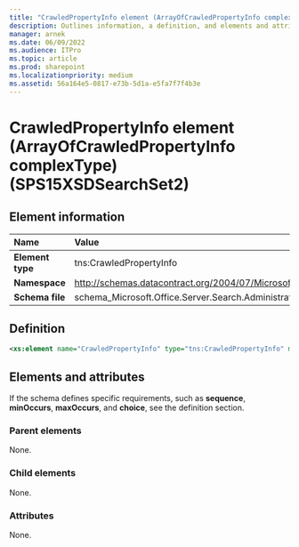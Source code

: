 ```yaml
---
title: "CrawledPropertyInfo element (ArrayOfCrawledPropertyInfo complexType) (SPS15XSDSearchSet2)"
description: Outlines information, a definition, and elements and attributes for the CrawledPropertyInfo element in Microsoft Sharepoint.
manager: arnek
ms.date: 06/09/2022
ms.audience: ITPro
ms.topic: article
ms.prod: sharepoint
ms.localizationpriority: medium
ms.assetid: 56a164e5-0817-e73b-5d1a-e5fa7f7f4b3e
---
```


# CrawledPropertyInfo element (ArrayOfCrawledPropertyInfo complexType) (SPS15XSDSearchSet2)

 
  
## Element information
|Name|Value|
|:-----|:-----|
|**Element type** |tns:CrawledPropertyInfo  |
|**Namespace** |http://schemas.datacontract.org/2004/07/Microsoft.Office.Server.Search.Administration  |
|**Schema file**  |schema_Microsoft.Office.Server.Search.Administration.xsd  |
   
## Definition

```XML
<xs:element name="CrawledPropertyInfo" type="tns:CrawledPropertyInfo" minOccurs="0" maxOccurs="unbounded"></xs:element>

```

## Elements and attributes

If the schema defines specific requirements, such as **sequence**, **minOccurs**, **maxOccurs**, and **choice**, see the definition section. 
  
### Parent elements

None.
  
### Child elements

None.
  
### Attributes

None.
  

